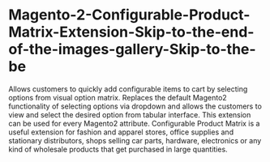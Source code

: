# Magento-2-Configurable-Product-Matrix-Extension-Skip-to-the-end-of-the-images-gallery-Skip-to-the-be
Allows customers to quickly add configurable items to cart by selecting options from visual option matrix.  Replaces the default Magento2 functionality of selecting options via dropdown and allows the customers to view and select the desired option from tabular interface. This extension can be used for every Magento2 attribute.  Configurable Product Matrix is a useful extension for fashion and apparel stores, office supplies and stationary distributors, shops selling car parts, hardware, electronics or any kind of wholesale products that get purchased in large quantities.
